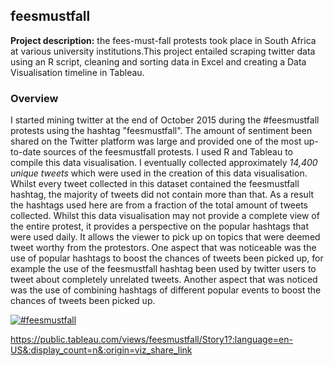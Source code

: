## feesmustfall

**Project description:** the fees-must-fall protests took place in South Africa at various university institutions.This project entailed scraping twitter data using an R script, cleaning and sorting data in Excel and creating a Data Visualisation timeline in Tableau. 
### Overview

I started mining twitter at the end of October 2015 during the #feesmustfall protests using the hashtag "feesmustfall". The amount of sentiment been shared on the Twitter platform was large and provided one of the most up-to-date sources of the feesmustfall protests. I used R and Tableau to compile this data visualisation.
I eventually collected approximately _14,400 unique tweets_ which were used in the creation of this data visualisation. Whilst every tweet collected in this dataset contained the feesmustfall hashtag, the majority of tweets did not contain more than that. As a result the hashtags used here are from a fraction of the total amount of tweets collected. 
Whilst this data visualisation may not provide a complete view of the entire protest, it provides a perspective on the popular hashtags that were used daily. It allows the viewer to pick up on topics that were deemed tweet worthy from the protestors.
One aspect that was noticeable was the use of popular hashtags to boost the chances of tweets been picked up, for example the use of the feesmustfall hashtag been used by twitter users to tweet about completely unrelated tweets. Another aspect that was noticed was the use of combining hashtags of different popular events to boost the chances of tweets been picked up.

<div class='tableauPlaceholder' id='viz1682935874570' style='position: relative'><noscript><a href='#'><img alt='#feesmustfall ' src='https:&#47;&#47;public.tableau.com&#47;static&#47;images&#47;fe&#47;feesmustfall&#47;Story1&#47;1_rss.png' style='border: none' /></a></noscript><object class='tableauViz'  style='display:none;'><param name='host_url' value='https%3A%2F%2Fpublic.tableau.com%2F' /> <param name='embed_code_version' value='3' /> <param name='site_root' value='' /><param name='name' value='feesmustfall&#47;Story1' /><param name='tabs' value='no' /><param name='toolbar' value='yes' /><param name='static_image' value='https:&#47;&#47;public.tableau.com&#47;static&#47;images&#47;fe&#47;feesmustfall&#47;Story1&#47;1.png' /> <param name='animate_transition' value='yes' /><param name='display_static_image' value='yes' /><param name='display_spinner' value='yes' /><param name='display_overlay' value='yes' /><param name='display_count' value='yes' /><param name='language' value='en-US' /></object></div>            

https://public.tableau.com/views/feesmustfall/Story1?:language=en-US&:display_count=n&:origin=viz_share_link
